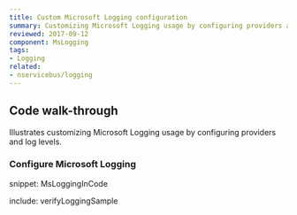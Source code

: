 ```yaml
---
title: Custom Microsoft Logging configuration
summary: Customizing Microsoft Logging usage by configuring providers and log levels.
reviewed: 2017-09-12
component: MsLogging
tags:
- Logging
related:
- nservicebus/logging
---
```



## Code walk-through

Illustrates customizing Microsoft Logging usage by configuring providers and log levels.


### Configure Microsoft Logging

snippet: MsLoggingInCode


include: verifyLoggingSample
